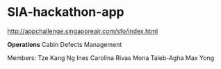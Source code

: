 # SIA-hackathon-app

http://appchallenge.singaporeair.com/sfo/index.html

**Operations**
Cabin Defects Management

Members:
Tze Kang Ng
Ines Carolina Rivas
Mona Taleb-Agha
Max Yong
